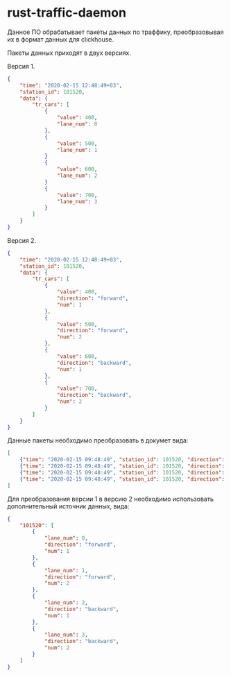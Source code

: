 # rust-traffic-daemon

Данное ПО обрабатывает пакеты данных по траффику, преобразовывая их в формат данных для clickhouse.

Пакеты данных приходят в двух версиях.

Версия 1.
```json
{
	"time": "2020-02-15 12:48:49+03",
	"station_id": 101520,
	"data": {
		"tr_cars": [
			{
				"value": 400,
				"lane_num": 0
			},
			{
				"value": 500,
				"lane_num": 1
			}
			{
				"value": 600,
				"lane_num": 2
			}
			{
				"value": 700,
				"lane_num": 3
			}
		]
	}
}
```

Версия 2.
```json
{
	"time": "2020-02-15 12:48:49+03",
	"station_id": 101520,
	"data": {
		"tr_cars": [
			{
				"value": 400,
				"direction": "forward",
				"num": 1
			},
			{
				"value": 500,
				"direction": "forward",
				"num": 2
			},
			{
				"value": 600,
				"direction": "backward",
				"num": 1
			},
			{
				"value": 700,
				"direction": "backward",
				"num": 2
			}
		]
	}
}
```

Данные пакеты необходимо преобразовать в докумет вида:
```json
[
	{"time": "2020-02-15 09:48:49", "station_id": 101520, "direction": "forward", "lane": 1, "tr_cars": 400},
	{"time": "2020-02-15 09:48:49", "station_id": 101520, "direction": "forward", "lane": 2, "tr_cars": 500},
	{"time": "2020-02-15 09:48:49", "station_id": 101520, "direction": "backward", "lane": 1, "tr_cars": 600},
	{"time": "2020-02-15 09:48:49", "station_id": 101520, "direction": "backward", "lane": 2, "tr_cars": 700}
]
```

Для преобразования версии 1 в версию 2 необходимо использовать дополнительный источник данных, вида:
```json
{
	"101520": [
		{
			"lane_num": 0,
			"direction": "forward",
			"num": 1
		},
		{
			"lane_num": 1,
			"direction": "forward",
			"num": 2
		},
		{
			"lane_num": 2,
			"direction": "backward",
			"num": 1
		},
		{
			"lane_num": 3,
			"direction": "backward",
			"num": 2
		}
	]
}
```
